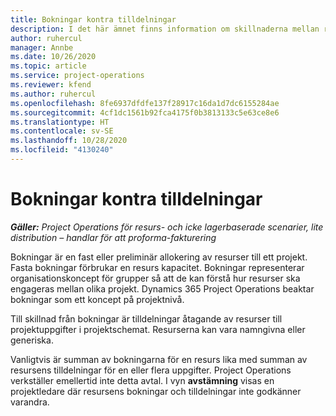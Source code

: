 ```yaml
---
title: Bokningar kontra tilldelningar
description: I det här ämnet finns information om skillnaderna mellan resursbokningar och resurstilldelningar.
author: ruhercul
manager: Annbe
ms.date: 10/26/2020
ms.topic: article
ms.service: project-operations
ms.reviewer: kfend
ms.author: ruhercul
ms.openlocfilehash: 8fe6937dfdfe137f28917c16da1d7dc6155284ae
ms.sourcegitcommit: 4cf1dc1561b92fca4175f0b3813133c5e63ce8e6
ms.translationtype: HT
ms.contentlocale: sv-SE
ms.lasthandoff: 10/28/2020
ms.locfileid: "4130240"
---
```

# <a name="bookings-vs-assignments"></a>Bokningar kontra tilldelningar

_**Gäller:** Project Operations för resurs- och icke lagerbaserade scenarier, lite distribution – handlar för att proforma-fakturering_

Bokningar är en fast eller preliminär allokering av resurser till ett projekt. Fasta bokningar förbrukar en resurs kapacitet. Bokningar representerar organisationskoncept för grupper så att de kan förstå hur resurser ska engageras mellan olika projekt. Dynamics 365 Project Operations beaktar bokningar som ett koncept på projektnivå. 

Till skillnad från bokningar är tilldelningar åtagande av resurser till projektuppgifter i projektschemat. Resurserna kan vara namngivna eller generiska. 

Vanligtvis är summan av bokningarna för en resurs lika med summan av resursens tilldelningar för en eller flera uppgifter. Project Operations verkställer emellertid inte detta avtal. I vyn **avstämning** visas en projektledare där resursens bokningar och tilldelningar inte godkänner varandra.
